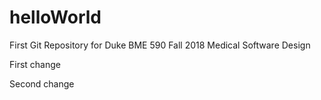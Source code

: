 # helloWorld
First Git Repository for Duke BME 590 Fall 2018 Medical Software Design

First change

Second change

